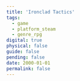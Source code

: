 ```yaml
---
title: 'Ironclad Tactics'
tags:
  - game
  - platform_steam
  - genre_rpg
digital: true
physical: false
guide: false
pending: false
date: 2000-01-01
permalink: false
---
```

